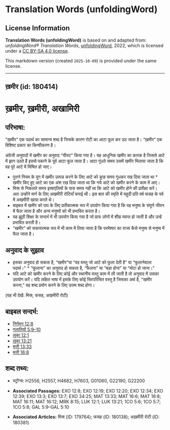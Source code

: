 # Translation Words (unfoldingWord)

## License Information

**Translation Words (unfoldingWord)** is based on and adapted from: _unfoldingWord® Translation Words_, [unfoldingWord](https://unfoldingword.org/utw), 2022, which is licensed under a [CC BY-SA 4.0 license](https://creativecommons.org/licenses/by-sa/4.0/legalcode.en).

This markdown version (created `2025-10-09`) is provided under the same license.



--------------------------------

## ख़मीर (id: 180414)

ख़मीर, ख़मीरी, अखामिरी
======================

परिभाषा:
--------

"ख़मीर" एक पदार्थ का सामान्य शब्द है जिसके कारण रोटी का आटा फूल कर उठ जाता है। “ख़मीर” एक विशिष्ट प्रकार का किण्वीकरण है।

अंग्रेजी अनुवादों में खमीर का अनुवाद “यीस्ट” किया गया है। यह आधुनिक खमीर का कारक है जिससे आटे में झाग उठते हैं इससे पकाने के पूर्व आटा फूल जाता है। आटा गूंधते समय उसमें खमीर मिलाया जाता है कि वह पूरे आटे में मिश्रित हो जाए।

* पुराने नियम के युग में खमीर उत्पन्न करने के लिए आटे को कुछ समय गूंधकर रख दिया जाता था \* खमीर किए हुए आटे का एक अंश रख दिया जाता था कि नये आटे को खमीर करने के काम में आए।
* मिस्र से निकलते समय इस्राएलियों के पास समय नहीं था कि आटे को खमीर होने की प्रतीक्षा करें। अतः उन्होंने मार्ग के लिए अखमीरी रोटियाँ बनाई थी। इस बात की स्मृति में यहूदी प्रति वर्ष फसह के पर्व में अखमीरी खाया करते थे।
* बाइबल में खमीर को पाप के लिए प्रतीकात्मक रूप में उपयोग किया गया है कि वह मनुष्य के संपूर्ण जीवन में फैल जाता है और अन्य मनुष्यों को भी प्रभावित करता है।
* यह झूठी शिक्षा के सन्दर्भ में भी उपयोग किया गया है जो प्रायः लोगों में शीघ्र व्याप्त हो जाती है और उन्हें प्रभावित करती है।
* “खमीर” को सकारात्मक रूप में भी काम में लिया जाता है कि परमेश्वर का राज्य कैसे मनुष्य से मनुष्य में फैल जाता है।

अनुवाद के सुझाव
---------------

* इसका अनुवाद हो सकता है, “खमीर”या “वह वस्तु जो आटे को फुला देती है” या “फुलानेवाला पदार्थ।" \* “फुलाना” का अनुवाद हो सकता है, “फैलना” या “बड़ा होना” या “मोटा हो जाना।"
* यदि आटे को खमीर करने के लिए कोई और स्थानीय वस्तु काम में ली जाती है तो अनुवाद में उसका उपयोग करें। यदि लक्षित भाषा में इसके लिए कोई चिरपरिचित वस्तु है जिसका अर्थ है, "खमीर करना," वह शब्द प्रयोग करने के लिए उत्तम शब्द होगा।

(यह भी देखें: मिस्र, फसह, अखमीरी रोटी)

बाइबल सन्दर्भ:
--------------

* [निर्गमन 12:8](https://ref.ly/Exod12:8)
* [गलातियों 5:9–10](https://ref.ly/Gal5:9-Gal5:10)
* [लूका 12:1](https://ref.ly/Luke12:1)
* [लूका 13:21](https://ref.ly/Luke13:21)
* [मत्ती 13:33](https://ref.ly/Matt13:33)
* [मत्ती 16:8](https://ref.ly/Matt16:8)

शब्द तथ्य:
----------

* स्ट्रोंग्स: H2556, H2557, H4682, H7603, G01060, G22190, G22200

* **Associated Passages:** EXO 12:8; EXO 12:19; EXO 12:20; EXO 12:34; EXO 12:39; EXO 13:3; EXO 13:7; EXO 34:25; MAT 13:33; MAT 16:6; MAT 16:8; MAT 16:11; MAT 16:12; MRK 8:15; LUK 12:1; LUK 13:21; 1CO 5:6; 1CO 5:7; 1CO 5:8; GAL 5:9–GAL 5:10
* **Associated Articles:** मिस्र (ID: 179764); फसह (ID: 180138); अख़मीरी रोटी (ID: 180381)

